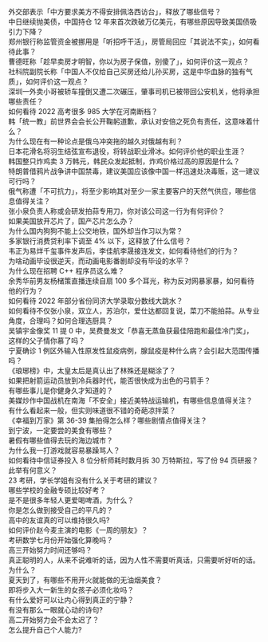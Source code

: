 外交部表示「中方要求美方不得安排佩洛西访台」，释放了哪些信号？  
中日继续抛美债，中国持仓 12 年来首次跌破万亿美元，有哪些原因导致美国债吸引力下降？  
郑州银行称监管资金被挪用是「听招呼干活」，房管局回应「其说法不实」，如何看待此事？  
曹德旺称「趁早卖房才明智，你以为房子保值，别傻了」，如何评价这一观点？  
社科院副院长称「中国人不仅给自己买房还给儿孙买房，这是中华血脉的独有气质」，如何评价这一观点？  
深圳一外卖小哥被轿车撞倒又遭二次碾压，肇事司机已被带回公安机关，他将承担哪些责任？  
如何看待 2022 高考很多 985 大学在河南断档？  
韩「统一教」前世界会会长公开鞠躬道歉，承认对安倍之死负有责任，这意味着什么？  
为什么现在有一种论点是俄乌冲突拖的越久对俄越有利？  
日本花滑名将羽生结弦宣布退役，将转战职业滑冰。如何评价他的职业生涯？  
韩国整只炸鸡卖 3 万韩元，韩民众发起抵制，炸鸡价格过高的原因是什么？  
特朗普借鸦片战争讲中国禁毒，建议美国应该像中国一样迅速处决毒贩，这一建议可行吗？  
俄气称遭「不可抗力」，将至少影响其对至少一家主要客户的天然气供应，哪些信息值得关注？  
张小泉负责人称或会研发拍蒜专用刀，你对该公司这一行为有何评价？  
如果美国放开芯片了，国产芯片怎么办？  
为什么国内狗狗不能上公交地铁，国外却当作习以为常？  
多家银行消费贷利率下调至 4% 以下，这释放了什么信号？  
韦正为易烊千玺事件发声后，李佳航李晟接连发文，如何看待他们的行为？  
为啥动画毕设很逆天，而动画电影番剧却没有毕设的水平？  
为什么现在招聘 C++ 程序员这么难？  
余秀华前男友杨槠策直播连续自扇 100 多个耳光，称为反对网暴家暴，如何看待他的行为？  
如何看待 2022 年部分省份同济大学录取分数线大跳水？  
如何看待不仅张小泉，双立人，苏泊尔，爱仕达都回复说，菜刀不能拍蒜。从专业角度，合理吗？如何合理选厨具？  
吴镇宇金像奖 11 提 0 中，吴费曼发文「恭喜无蒸鱼获最佳陪跑和最佳冷门奖」，这样的父子情你慕了吗？  
宁夏确诊 1 例区外输入性原发性鼠疫病例，腺鼠疫是种什么病？会引起大范围传播吗？  
《琅琊榜》中，太皇太后是真认出了林殊还是糊涂了？  
如果把射箭运动员放到冷兵器时代，能否很快成为出色的弓箭手？  
有哪些事儿是你健身久才知道的？  
美媒炒作中国战机在南海「不安全」接近美特战运输机，有哪些信息值得关注？  
有什么看起来一般，但实则味道很不错的奇葩凉拌菜？  
《幸福到万家》第 36-39 集拍得怎么样？哪些剧情点值得关注？  
到宁波，一定要尝的美食有哪些？  
暑假有哪些值得去玩的海边城市？  
为什么我一打游戏就容易暴躁骂人？  
如何看待中信证券投入 8 位分析师耗时数月拆 30 万特斯拉，写了份 94 页研报？ 此举有何意义？  
23 考研，学长学姐有没有什么关于考研的建议？  
哪些学校的金融专硕比较好考？  
是不是很多年轻人更爱喝啤酒，为什么？  
你是怎么做到接受自己的平凡的？  
高中的友谊真的可以维持很久吗?  
如何评价赵今麦主演的电影《一周的朋友》？  
考研数学七月份开始强化算晚吗？  
高三开始努力时间还够吗？  
真正聪明的人，从来不说难听的话，因为人性不需要听真话，只需要听好听的话。为什么？  
夏天到了，有哪些不用开火就能做的无油烟美食？  
即将步入大一新生的女孩子必须化妆吗？  
有什么爱好可以让内心得到真正的宁静？  
有没有那么一眼就心动的诗句?  
高二开始努力会不会太迟了？  
怎么提升自己个人能力?  
